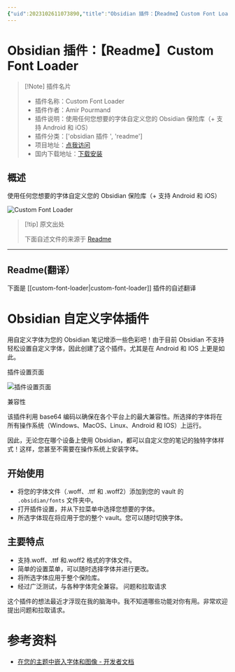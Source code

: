```yaml
---
{"uid":2023102611073890,"title":"Obsidian 插件：【Readme】Custom Font Loader","tags":["obsidian插件","readme"],"description":"使用任何您想要的字体自定义您的Obsidian保险库（+支持Android和iOS）","author":"AI","type":"readme","draft":false,"editable":false,"modified":20230101000000,"dg-publish":true,"permalink":"/lake-of-knowledge/10-obsidian/obsidian/readme/custom-font-loader-readme/","dgPassFrontmatter":true}
---
```



# Obsidian 插件：【Readme】Custom Font Loader

> [!Note] 插件名片
> - 插件名称：Custom Font Loader
> - 插件作者：Amir Pourmand
> - 插件说明：使用任何您想要的字体自定义您的 Obsidian 保险库（+ 支持 Android 和 iOS）
> - 插件分类：['obsidian 插件 ', 'readme']
> - 项目地址：[点我访问](https://github.com/pourmand1376/obsidian-custom-font)
> - 国内下载地址：[下载安装](https://pkmer.cn/products/plugin/pluginMarket/?custom-font-loader)

## 概述

使用任何您想要的字体自定义您的 Obsidian 保险库（+ 支持 Android 和 iOS）

![Custom Font Loader](https://cdn.pkmer.cn/covers/custom-font-loader.gif!pkmer)

> [!tip] 原文出处
>
>下面自述文件的来源于 [Readme](https://ghproxy.net/https://raw.githubusercontent.com/pourmand1376/obsidian-custom-font/master/README.md)
>

---

## Readme(翻译）

下面是 [[custom-font-loader\|custom-font-loader]] 插件的自述翻译

# Obsidian 自定义字体插件

用自定义字体为您的 Obsidian 笔记增添一些色彩吧！由于目前 Obsidian 不支持轻松设置自定义字体，因此创建了这个插件。尤其是在 Android 和 IOS 上更是如此。

插件设置页面

![插件设置页面](https://github.com/pourmand1376/obsidian-custom-font/releases/download/1.1.6/plugin-preview.gif)

兼容性

该插件利用 base64 编码以确保在各个平台上的最大兼容性。所选择的字体将在所有操作系统（Windows、MacOS、Linux、Android 和 IOS）上运行。

因此，无论您在哪个设备上使用 Obsidian，都可以自定义您的笔记的独特字体样式！这样，您甚至不需要在操作系统上安装字体。

## 开始使用

- 将您的字体文件（.woff、.ttf 和 .woff2）添加到您的 vault 的 `.obsidian/fonts` 文件夹中。
- 打开插件设置，并从下拉菜单中选择您想要的字体。
- 所选字体现在将应用于您的整个 vault。您可以随时切换字体。

## 主要特点

- 支持.woff、.ttf 和.woff2 格式的字体文件。
- 简单的设置菜单，可以随时选择字体并进行更改。
- 将所选字体应用于整个保险库。
- 经过广泛测试，与各种字体完全兼容。
问题和拉取请求

这个插件的想法最近才浮现在我的脑海中。我不知道哪些功能对你有用。非常欢迎提出问题和拉取请求。

# 参考资料

- [在您的主题中嵌入字体和图像 - 开发者文档](https://docs.obsidian.md/Themes/App+themes/Embed+fonts+and+images+in+your+theme)



